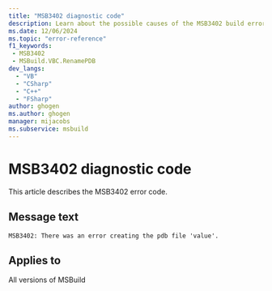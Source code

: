 ```yaml
---
title: "MSB3402 diagnostic code"
description: Learn about the possible causes of the MSB3402 build error, and get troubleshooting tips.
ms.date: 12/06/2024
ms.topic: "error-reference"
f1_keywords:
 - MSB3402
 - MSBuild.VBC.RenamePDB
dev_langs:
  - "VB"
  - "CSharp"
  - "C++"
  - "FSharp"
author: ghogen
ms.author: ghogen
manager: mijacobs
ms.subservice: msbuild
---
```


# MSB3402 diagnostic code

<!-- :::ErrorDefinitionDescription::: -->
<!-- :::editable-content name="introDescription"::: -->
This article describes the MSB3402 error code.
<!-- :::editable-content-end::: -->

## Message text

`MSB3402: There was an error creating the pdb file 'value'.`

<!-- :::editable-content name="postOutputDescription"::: -->
<!--
{StrBegin="MSB3402: "}
-->
<!-- :::editable-content-end::: -->
<!-- :::ErrorDefinitionDescription-end::: -->

## Applies to

All versions of MSBuild
